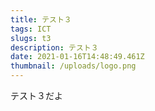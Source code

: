 ```yaml
---
title: テスト３
tags: ICT
slugs: t3
description: テスト３
date: 2021-01-16T14:48:49.461Z
thumbnail: /uploads/logo.png
---
```

テスト３だよ